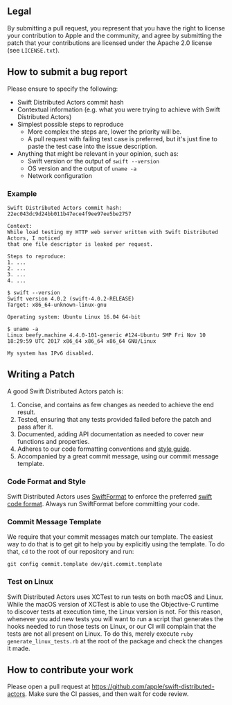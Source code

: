## Legal

By submitting a pull request, you represent that you have the right to license
your contribution to Apple and the community, and agree by submitting the patch
that your contributions are licensed under the Apache 2.0 license (see
`LICENSE.txt`).


## How to submit a bug report

Please ensure to specify the following:

* Swift Distributed Actors commit hash
* Contextual information (e.g. what you were trying to achieve with Swift Distributed Actors)
* Simplest possible steps to reproduce
  * More complex the steps are, lower the priority will be.
  * A pull request with failing test case is preferred, but it's just fine to paste the test case into the issue description.
* Anything that might be relevant in your opinion, such as:
  * Swift version or the output of `swift --version`
  * OS version and the output of `uname -a`
  * Network configuration


### Example

```
Swift Distributed Actors commit hash: 22ec043dc9d24bb011b47ece4f9ee97ee5be2757

Context:
While load testing my HTTP web server written with Swift Distributed Actors, I noticed
that one file descriptor is leaked per request.

Steps to reproduce:
1. ...
2. ...
3. ...
4. ...

$ swift --version
Swift version 4.0.2 (swift-4.0.2-RELEASE)
Target: x86_64-unknown-linux-gnu

Operating system: Ubuntu Linux 16.04 64-bit

$ uname -a
Linux beefy.machine 4.4.0-101-generic #124-Ubuntu SMP Fri Nov 10 18:29:59 UTC 2017 x86_64 x86_64 x86_64 GNU/Linux

My system has IPv6 disabled.
```

## Writing a Patch

A good Swift Distributed Actors patch is:

1. Concise, and contains as few changes as needed to achieve the end result.
2. Tested, ensuring that any tests provided failed before the patch and pass after it.
3. Documented, adding API documentation as needed to cover new functions and properties.
4. Adheres to our code formatting conventions and [style guide](STYLE_GUIDE.md).
5. Accompanied by a great commit message, using our commit message template.

### Code Format and Style

Swift Distributed Actors uses [SwiftFormat](https://github.com/nicklockwood/SwiftFormat) to enforce the preferred [swift code format](.swiftformat). Always run SwiftFormat before committing your code. 

### Commit Message Template

We require that your commit messages match our template. The easiest way to do that is to get git to help you by explicitly using the template. To do that, `cd` to the root of our repository and run:

    git config commit.template dev/git.commit.template

### Test on Linux

Swift Distributed Actors uses XCTest to run tests on both macOS and Linux. While the macOS version of XCTest is able to use the Objective-C runtime to discover tests at execution time, the Linux version is not. For this reason, whenever you add new tests you will want to run a script that generates the hooks needed to run those tests on Linux, or our CI will complain that the tests are not all present on Linux. To do this, merely execute `ruby generate_linux_tests.rb` at the root of the package and check the changes it made.

## How to contribute your work

Please open a pull request at https://github.com/apple/swift-distributed-actors. Make sure the CI passes, and then wait for code review.
